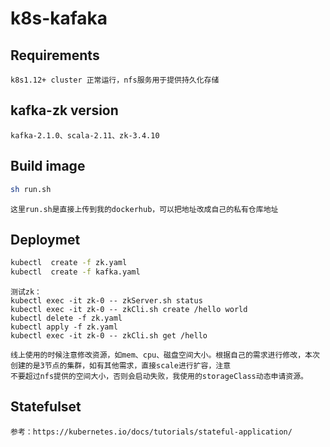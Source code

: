 # k8s-kafaka

## Requirements

```
k8s1.12+ cluster 正常运行，nfs服务用于提供持久化存储
```

## kafka-zk version

```
kafka-2.1.0、scala-2.11、zk-3.4.10
```

## Build image

```bash
sh run.sh
```
```
这里run.sh是直接上传到我的dockerhub，可以把地址改成自己的私有仓库地址
```
## Deploymet

```bash
kubectl  create -f zk.yaml
kubectl  create -f kafka.yaml
```
```
测试zk：
kubectl exec -it zk-0 -- zkServer.sh status
kubectl exec -it zk-0 -- zkCli.sh create /hello world
kubectl delete -f zk.yaml 
kubectl apply -f zk.yaml
kubectl exec -it zk-0 -- zkCli.sh get /hello
```

```
线上使用的时候注意修改资源，如mem、cpu、磁盘空间大小。根据自己的需求进行修改，本次创建的是3节点的集群，如有其他需求，直接scale进行扩容，注意
不要超过nfs提供的空间大小，否则会启动失败，我使用的storageClass动态申请资源。
```

## Statefulset

```
参考：https://kubernetes.io/docs/tutorials/stateful-application/
```
